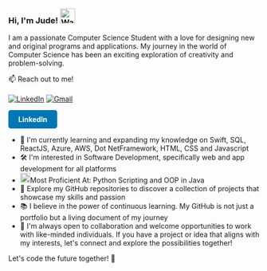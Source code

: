 ### Hi, I'm Jude! <img src="https://raw.githubusercontent.com/Tarikul-Islam-Anik/Animated-Fluent-Emojis/master/Emojis/Hand%20gestures/Waving%20Hand.png" alt="Waving Hand" width="30" height="30" />

I am a passionate Computer Science Student with a love for designing new and original programs and applications. My journey in the world of Computer Science has been an exciting exploration of creativity and problem-solving.

📫 Reach out to me!
<br><br>
[![LinkedIn](https://img.shields.io/badge/LinkedIn-0077B5?style=for-the-badge&logo=linkedin&logoColor=white)](https://www.linkedin.com/in/jude-a-rozario)
[![Gmail](https://img.shields.io/badge/Gmail-D14836?style=for-the-badge&logo=gmail&logoColor=white)](mailto:juderzro08@gmail.com)
<br>
<head>
  <style>
    .linkedin-button {
      display: inline-block;
      padding: 10px 20px;
      background-color: #0077B5;
      color: white;
      text-decoration: none;
      border-radius: 5px;
      font-weight: bold;
    }
    .linkedin-button:hover {
      background-color: #005F8B;
    }
  </style>
</head>
<body>
  <a href="https://www.linkedin.com/in/jude-a-rozario" target="_blank" class="linkedin-button">
    <i class="fab fa-linkedin"></i> LinkedIn</a>
</body>
<ul>
  <li>🧠 I'm currently learning and expanding my knowledge on Swift, SQL, ReactJS, Azure, AWS, Dot NetFramework, HTML, CSS and Javascript</li>
  <li>🛠️ I'm interested in Software Development, specifically web and app development for all platforms</li>
  <li><img src="https://raw.githubusercontent.com/Tarikul-Islam-Anik/Animated-Fluent-Emojis/master/Emojis/Objects/Desktop%20Computer.png" alt="Desktop Computer" width="20" height="20" />Most Proficient At: Python Scripting and OOP in Java</li>
  <li>👾 Explore my GitHub repositories to discover a collection of projects that showcase my skills and passion</li>
  <li>📚 I believe in the power of continuous learning. My GitHub is not just a portfolio but a living document of my journey</li>
  <li>🤝 I'm always open to collaboration and welcome opportunities to work with like-minded individuals. If you have a project or idea that aligns with my interests, let's connect and explore the possibilities together!</li>
</ul>

Let's code the future together! 🌟

<!--
**juderozario08/juderozario08** is a ✨ _special_ ✨ repository because its `README.md` (this file) appears on your GitHub profile.

Here are some ideas to get you started:

- 🔭 I’m currently working on ...
- 🌱 I’m currently learning ...
- 👯 I’m looking to collaborate on ...
- 🤔 I’m looking for help with ...
- 💬 Ask me about ...
- 📫 How to reach me: ...
- 😄 Pronouns: ...
- ⚡ Fun fact: ...
-->
